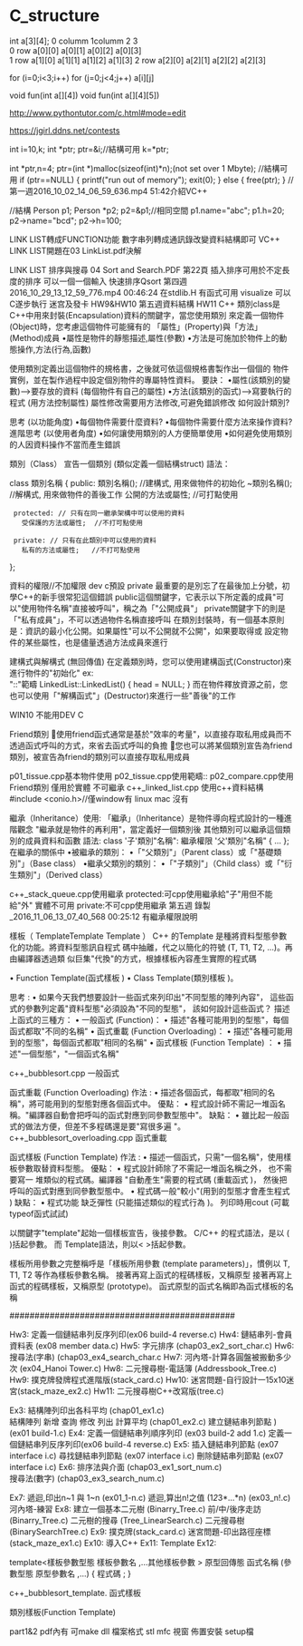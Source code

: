 # C_structure
int a[3][4];
          0 columm   1columm   2       3   
0 row    a[0][0]    a[0][1]  a[0][2]  a[0][3]  
1 row    a[1][0]    a[1][1]  a[1][2]  a[1][3]
2 row    a[2][0]    a[2][1]  a[2][2]  a[2][3]

for (i=0;i<3;i++)
 for (j=0;j<4;j++)
    a[i][j]
	
void fun(int a[][4])
void fun(int a[][4][5])

http://www.pythontutor.com/c.html#mode=edit

https://jgirl.ddns.net/contests


int i=10,k;
int *ptr;
ptr=&i;//結構可用
k=*ptr;

int *ptr,n=4;
ptr=(int *)malloc(sizeof(int)*n);(not set over 1 Mbyte);
//結構可用
if (ptr==NULL)
{
   printf("run out of memory");
   exit(0);
}
else
{
   free(ptr);
}
//第一週2016_10_02_14_06_59_636.mp4  51:42介紹VC++


//結構
Person p1;
Person *p2;
p2=&p1;//相同空間
p1.name="abc";
p1.h=20;
p2->name="bcd";
p2->h=100;

LINK LIST轉成FUNCTION功能
數字串列轉成通訊錄改變資料結構即可
VC++ LINK LIST開題在03 LinkList.pdf決解

LINK LIST 排序與搜尋 04 Sort and Search.PDF 第22頁
插入排序可用於不定長度的排序 可以一個一個輸入
快速排序Qsort 
第四週2016_10_29_13_12_59_776.mp4 00:46:24 在stdlib.H 有函式可用
visualize 可以C遂步執行
迷宫及發卡 HW9&HW10
第五週資料結構 HW11
C++
類別class是C++中用來封裝(Encapsulation)資料的關鍵字，當您使用類別
來定義一個物件(Object)時，您考慮這個物件可能擁有的
「屬性」(Property)與「方法」(Method)成員
•屬性是物件的靜態描述,屬性(參數)
•方法是可施加於物件上的動態操作,方法(行為,函數)

使用類別定義出這個物件的規格書，之後就可依這個規格書製作出一個個的
物件實例，並在製作過程中設定個別物件的專屬特性資料。
要訣：
•屬性(該類別的變數)-->要存放的資料 (每個物件有自己的屬性)
•方法(該類別的函式)-->寫要執行的程式 (用方法控制屬性)
屬性修改需要用方法修改,可避免錯誤修改
如何設計類別?

思考 (以功能角度)
•每個物件需要什麼資料?
•每個物件需要什麼方法來操作資料?
進階思考 (以使用者角度)
•如何讓使用類別的人方便簡單使用
•如何避免使用類別的人因資料操作不當而產生錯誤

類別（Class）
宣告一個類別 (類似定義一個結構struct)
語法：

class 類別名稱 
{ 
     public: 
      類別名稱(); //建構式, 用來做物件的初始化 
      ~類別名稱(); //解構式, 用來做物件的善後工作 
      公開的方法或屬性; //可打點使用

     protected: // 只有在同一繼承架構中可以使用的資料 
       受保護的方法或屬性;  //不打可點使用
     
     private: // 只有在此類別中可以使用的資料 
       私有的方法或屬性;   //不打可點使用
};

資料的權限//不加權限 dev c預設 private
最重要的是別忘了在最後加上分號，初學C++的新手很常犯這個錯誤
public這個關鍵字，它表示以下所定義的成員"可以"使用物件名稱"直接被呼叫"，稱之為「"公開成員"」
private關鍵字下的則是「"私有成員"」，不可以透過物件名稱直接呼叫
在類別封裝時，有一個基本原則是：資訊的最小化公開。如果屬性"可以不公開就不公開"，如果要取得或
設定物件的某些屬性，也是儘量透過方法成員來進行

建構式與解構式 (無回傳值)
在定義類別時，您可以使用建構函式(Constructor)來進行物件的"初始化"
ex:  
"::"範疇
LinkedList::LinkedList()
{
head = NULL;
}
而在物件釋放資源之前，您也可以使用「"解構函式"」(Destructor)來進行一些"善後"的工作

WIN10 不能用DEV C

Friend類別
使用friend函式通常是基於"效率的考量"，以直接存取私用成員而不透過函式呼叫的方式，來省去函式呼叫的負擔
您也可以將某個類別宣告為friend類別，被宣告為friend的類別可以直接存取私用成員

p01_tissue.cpp基本物件使用
p02_tissue.cpp使用範疇::
p02_compare.cpp使用Friend類別 僅用於實體 不可繼承
c++_linked_list.cpp 使用c++資料結構
#include <conio.h>//僅window有 linux mac 沒有


繼承（Inheritance）使用:
「繼承」（Inheritance）是物件導向程式設計的一種進階觀念
"繼承就是物件的再利用"，當定義好一個類別後
其他類別可以繼承這個類別的成員資料和函數
語法:
class '子'類別"名稱": 繼承權限 '父'類別"名稱"
{
…
};
在繼承的關係中
•被繼承的類別：
•「"父類別"」（Parent class）或「"基礎類別"」（Base class）
•繼承父類別的類別：
•「"子類別"」（Child class）或「"衍生類別"」（Derived class）

c++_stack_queue.cpp使用繼承
protected:可cpp使用繼承給"子"用但不能給"外" 實體不可用
private:不可cpp使用繼承
第五週 錄製_2016_11_06_13_07_40_568 00:25:12 有繼承權限說明


樣板（ TemplateTemplate Template ）
C++ 的Template 是種將資料型態參數化的功能。將資料型態訊自程式
碼中抽離，代之以簡化的符號 (T, T1, T2, ...)。再由編譯器透過類
似巨集"代換"的方式，根據樣板內容產生實際的程式碼

• Function Template(函式樣板 )
• Class Template(類別樣板 )。

思考 :
• 如果今天我們想要設計一些函式來列印出"不同型態的陣列內容"，
這些函式的參數列定義"資料型態"必須設為"不同的型態"，
該如何設計這些函式？
描述上函式的三種方：
• 一般函式 (Function)：
• 描述"各種可能用到的型態"，每個函式都取"不同的名稱"
• 函式重載 (Function Overloading)：
• 描述"各種可能用到的型態"，每個函式都取"相同的名稱"
• 函式樣板 (Function Template) ：
• 描述"一個型態"，"一個函式名稱"

c++_bubblesort.cpp 一般函式

函式重載 (Function Overloading)
作法 :
• 描述各個函式，每都取"相同的名稱"，將可能用到的型態對應各個函式中。
優點：
• 程式設計師不需記一堆函名稱。"編譯器自動會把呼叫的函式對應到同參數型態中"。
缺點：
• 雖比起一般函式的做法方便，但差不多程碼還是要"寫很多遍 "。
c++_bubblesort_overloading.cpp 函式重載

函式樣板 (Function Template)
作法 :
• 描述一個函式，只需"一個名稱"，使用樣板參數取替資料型態。
優點：
• 程式設計師除了不需記一堆函名稱之外， 也不需要寫一 堆類似的程式碼。編譯器
"自動產生"需要的程式碼 (重載函式 )， 然後把呼叫的函式對應到同參數型態中。
• 程式碼一般"較小"(用到的型態才會產生程式 )
缺點：
• 程式功能 缺乏彈性 (只能描述類似的程式行為 )。
列印時用cout (可載typeof函式試試)

以關鍵字"template"起始一個樣板宣告，後接參數。  C/C++ 的程式語法，是以 ( )括起參數。
而 Template語法，則以< >括起參數。

樣板所用參數之完整稱呼是「樣板所用參數 (template parameters)」，慣例以 T, T1, T2 
等作為樣板參數名稱。
接著再寫上函式的程碼樣板，又稱原型 接著再寫上函式的程碼樣板，又稱原型 (prototype)。
函式原型的函式名稱即為函式樣板的名稱


#############################################

Hw3:
定義一個鏈結串列反序列印(ex06 build-4 reverse.c)
Hw4:
鏈結串列-會員資料表 (ex08 member data.c)
Hw5:
字元排序 (chap03_ex2_sort_char.c)
Hw6:
搜尋法(字串) (chap03_ex4_search_char.c
Hw7:
河內塔-計算各圓盤被搬動多少次 (ex04_Hanoi Tower.c)
Hw8:
二元搜尋樹-電話簿 (Addressbook_Tree.c)
Hw9:
撲克牌發牌程式進階版(stack_card.c)
Hw10:
迷宮問題-自行設計一15x10迷宮(stack_maze_ex2.c)
Hw11:
二元搜尋樹C++改寫版(tree.c)

Ex3:
結構陣列印出各科平均 (chap01_ex1.c)	
結構陣列 新增 查詢 修改 列出 計算平均 (chap01_ex2.c) 
建立鏈結串列節點 )(ex01 build-1.c)
Ex4:
定義一個鏈結串列順序列印 (ex03 build-2 add 1.c) 
定義一個鏈結串列反序列印(ex06 build-4 reverse.c)
Ex5:
插入鏈結串列節點	(ex07 interface i.c) 
尋找鏈結串列節點 (ex07 interface i.c) 
刪除鏈結串列節點 (ex07 interface i.c)
Ex6:
排序法與介面 (chap03_ex1_sort_num.c)	
搜尋法(數字) (chap03_ex3_search_num.c)

Ex7:
遞迴,印出n~1 與 1~n (ex01_1-n.c) 
遞迴,算出n!之值 (1*2*3*…*n) (ex03_n!.c) 
河內塔-練習
Ex8:
建立一個基本二元樹 (Binarry_Tree.c) 
前/中/後序走訪 (Binarry_Tree.c) 
二元樹的搜尋 (Tree_LinearSearch.c) 
二元搜尋樹 (BinarySearchTree.c)
Ex9:
撲克牌(stack_card.c) 
迷宮問題-印出路徑座標(stack_maze_ex1.c)
Ex10:
導入C++
Ex11:
Template
Ex12:




template<樣板參數型態 樣板參數名 ,…其他樣板參數 >
原型回傳態 函式名稱 (參數型態 原型參數名 ,...)
{
程式碼 ;
}

c++_bubblesort_template. 函式樣板

類別樣板(Function Template)

part1&2 pdf內有
可make dll
檔案格式
stl
mfc 視窗
佈置安裝 setup檔

